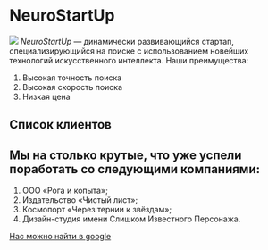 # NeuroStartUp
![](https://netology-code.github.io/git-homeworks/introduction/assets/logo.png)
*NeuroStartUp* — динамически развивающийся стартап, специализирующийся на поиске с использованием новейших технологий искусственного интеллекта.
Наши преимущества:
  1. Высокая точность поиска
  2. Высокая скорость поиска
  3. Низкая цена


## Список клиентов
Мы на столько крутые, что уже успели поработать со следующими компаниями:
----------------------
 1. ООО «Рога и копыта»;
 2. Издательство «Чистый лист»;
 3. Космопорт «Через тернии к звёздам»;
 4. Дизайн-студия имени Слишком Известного Персонажа.

[Нас можно найти в google](https://google.com)